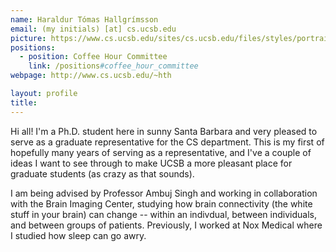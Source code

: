 ```yaml
---
name: Haraldur Tómas Hallgrímsson
email: (my initials) [at] cs.ucsb.edu
picture: https://www.cs.ucsb.edu/sites/cs.ucsb.edu/files/styles/portrait-full/public/images/graduate/Upphaf.jpg
positions:
  - position: Coffee Hour Committee 
    link: /positions#coffee_hour_committee
webpage: http://www.cs.ucsb.edu/~hth

layout: profile
title:
---
```


Hi all! I'm a Ph.D. student here in sunny Santa Barbara and very pleased to serve as a graduate representative for the CS department. This is my first of hopefully many years of serving as a representative, and I've a couple of ideas I want to see through to make UCSB a more pleasant place for graduate students (as crazy as that sounds).

I am being advised by Professor Ambuj Singh and working in collaboration with the Brain Imaging Center, studying how brain connectivity (the white stuff in your brain) can change -- within an indivdual, between individuals, and between groups of patients. Previously, I worked at Nox Medical where I studied how sleep can go awry.
